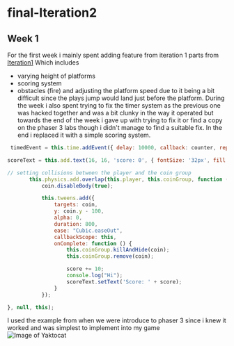 # final-Iteration2
## Week 1
For the first week  i mainly spent adding feature from iteration 1 
parts from [Iteration1](https://github.com/JAX3/Runner-game-Iteration1) Which includes 
- varying height of platforms
- scoring system
- obstacles (fire)
and adjusting the platform speed due to it being a bit difficult  since the plays jump would land just before the platform.
During the week i also spent trying to fix the timer system as the previous one was hacked together and was a bit clunky in the way it operated  but towards the end of the week i gave up with trying to fix it or find a copy on the phaser 3 labs though i didn't manage to find a suitable fix. In the end i replaced it with a simple scoring system.
```javascript
 timedEvent = this.time.addEvent({ delay: 10000, callback: counter, repeat: 10, startAt: 8000 });
 ```
 ```javascript
 scoreText = this.add.text(16, 16, 'score: 0', { fontSize: '32px', fill: '#000' });
 
 // setting collisions between the player and the coin group
        this.physics.add.overlap(this.player, this.coinGroup, function (player, coin) {
            coin.disableBody(true);

            this.tweens.add({
                targets: coin,
                y: coin.y - 100,
                alpha: 0,
                duration: 800,
                ease: "Cubic.easeOut",
                callbackScope: this,
                onComplete: function () {
                    this.coinGroup.killAndHide(coin);
                    this.coinGroup.remove(coin);

                    score += 10;
                    console.log("Hi");
                    scoreText.setText('Score: ' + score);
                }
            });

}, null, this);
 ```
 I used the example from when we were introduce to phaser 3 since i knew it worked and was simplest to implement into my game  
![Image of Yaktocat](https://imgur.com/a/nVPh3MK)

